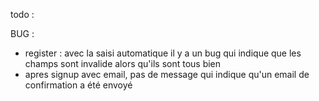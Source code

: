 todo : 


BUG : 
- register : avec la saisi automatique il y a un bug qui indique que les champs sont invalide alors qu'ils sont tous bien
- apres signup avec email, pas de message qui indique qu'un email de confirmation a été envoyé